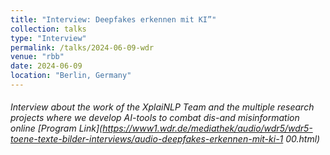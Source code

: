 ```yaml
---
title: "Interview: Deepfakes erkennen mit KI”"
collection: talks
type: "Interview"
permalink: /talks/2024-06-09-wdr
venue: "rbb"
date: 2024-06-09
location: "Berlin, Germany"
---
```


###### Interview about the work of the XplaiNLP Team and the multiple research projects where we develop AI-tools to combat dis-and misinformation online [Program Link](https://www1.wdr.de/mediathek/audio/wdr5/wdr5-toene-texte-bilder-interviews/audio-deepfakes-erkennen-mit-ki-1 00.html) 
